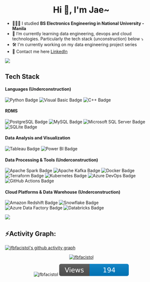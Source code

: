<h1 align="center">Hi 👋, I'm Jae~</h1>

- 🧑🏼‍🎓 I studied **BS Electronics Engineering in National University - Manila**
- 🌱 I’m currently learning data engineering, devops and cloud technologies. Particularly the tech stack (unconstruction) below ⤵
- 🛠️ I'm currently working on my data engineering project series
- 🔎 Contact me here [LinkedIn](https://www.linkedin.com/in/your-linkedin-profile)
  
<img src="https://user-images.githubusercontent.com/73097560/115834477-dbab4500-a447-11eb-908a-139a6edaec5c.gif">
<h2 align ='left'>Tech Stack</h2>

<div style="margin-right: 20px;">
    <h4 align="left">Languages (Underconstruction)</h4>
    <p align="left">
        <img src="https://img.shields.io/badge/python-3670A0?style=for-the-badge&logo=python&logoColor=ffdd54" alt="Python Badge">
        <img src="https://img.shields.io/badge/visual%20basic-5C2D91?style=for-the-badge&logo=visual%20studio&logoColor=white" alt="Visual Basic Badge">
        <img src="https://img.shields.io/badge/c++-00599C?style=for-the-badge&logo=c%2B%2B&logoColor=white" alt="C++ Badge">
    </p>
    <h4 align="left">RDMS</h4>
    <p align="left">
        <img src="https://img.shields.io/badge/postgresql-336791?style=for-the-badge&logo=postgresql&logoColor=white" alt="PostgreSQL Badge">
        <img src="https://img.shields.io/badge/mysql-4479A1?style=for-the-badge&logo=mysql&logoColor=white" alt="MySQL Badge">
        <img src="https://img.shields.io/badge/microsoft%20sql%20server-CC2927?style=for-the-badge&logo=microsoft%20sql%20server&logoColor=white" alt="Microsoft SQL Server Badge">
        <img src="https://img.shields.io/badge/sqlite-003B57?style=for-the-badge&logo=sqlite&logoColor=white" alt="SQLite Badge">
    </p>
    <h4 align="left">Data Analysis and Visualization</h4>
    <p align="left">
        <img src="https://img.shields.io/badge/tableau-E97627?style=for-the-badge&logo=tableau&logoColor=white" alt="Tableau Badge">
        <img src="https://img.shields.io/badge/power%20bi-F2C811?style=for-the-badge&logo=power%20bi&logoColor=black" alt="Power BI Badge">
    </p>
    <h4 align="left">Data Processing & Tools (Underconstruction)</h4>
    <p align="left">
        <img src="https://img.shields.io/badge/apache%20spark-E25A1C?style=for-the-badge&logo=apache%20spark&logoColor=white" alt="Apache Spark Badge">
        <img src="https://img.shields.io/badge/apache%20kafka-231F20?style=for-the-badge&logo=apache%20kafka&logoColor=white" alt="Apache Kafka Badge">
        <img src="https://img.shields.io/badge/docker-2496ED?style=for-the-badge&logo=docker&logoColor=white" alt="Docker Badge">
        <img src="https://img.shields.io/badge/terraform-623CE4?style=for-the-badge&logo=terraform&logoColor=white" alt="Terraform Badge">
        <img src="https://img.shields.io/badge/kubernetes-326CE5?style=for-the-badge&logo=kubernetes&logoColor=white" alt="Kubernetes Badge">
        <img src="https://img.shields.io/badge/azure%20devops-0078D7?style=for-the-badge&logo=azure%20devops&logoColor=white" alt="Azure DevOps Badge">
        <img src="https://img.shields.io/badge/github%20actions-2088FF?style=for-the-badge&logo=github%20actions&logoColor=white" alt="GitHub Actions Badge">
    </p>
    <h4 align="left">Cloud Platforms & Data Warehouse (Underconstruction)</h4>
    <p align="left">
        <img src="https://img.shields.io/badge/amazon%20redshift-FF4500?style=for-the-badge&logo=amazon%20redshift&logoColor=white" alt="Amazon Redshift Badge">
        <img src="https://img.shields.io/badge/snowflake-0089D6?style=for-the-badge&logo=snowflake&logoColor=white" alt="Snowflake Badge">
        <img src="https://img.shields.io/badge/azure%20data%20factory-0078D4?style=for-the-badge&logo=microsoft%20azure&logoColor=white" alt="Azure Data Factory Badge">
        <img src="https://img.shields.io/badge/databricks-FFCA28?style=for-the-badge&logo=databricks&logoColor=white" alt="Databricks Badge">
    </p>
</div>




<img src="https://user-images.githubusercontent.com/73097560/115834477-dbab4500-a447-11eb-908a-139a6edaec5c.gif"><h2 align="left">⚡Activity Graph:</h2>
[![jfbfacistol's github activity graph](https://github-readme-activity-graph.vercel.app/graph?username=jfbfacistol&theme=tokyo-night)](https://github.com/jfbfacistol/github-readme-activity-graph)
<p align="left"> 

<p align="center"> <a href="https://github.com/ryo-ma/github-profile-trophy"><img src="https://github-profile-trophy.vercel.app/?username=jfbfacistol&theme=" alt="jfbfacistol" /></a> </p>

<div align="center">
    <img src="https://komarev.com/ghpvc/?username=jfbfacistol&label=Profile%20Views&color=75b60e&style=flat" alt="jfbfacistol"/>
    <a href="https://github.com/jfbfacistol/my-views-counter"><img src="https://github.com/jfbfacistol/my-views-counter/blob/master/svg/profile/badge.svg" alt="jfbfacistol" /></a>
</div>
</p>
